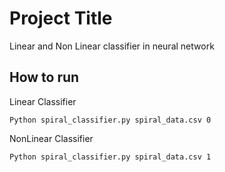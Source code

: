 # Project Title
Linear and Non Linear classifier in neural network

## How to run
Linear Classifier
```
Python spiral_classifier.py spiral_data.csv 0
```
NonLinear Classifier
```
Python spiral_classifier.py spiral_data.csv 1
```
